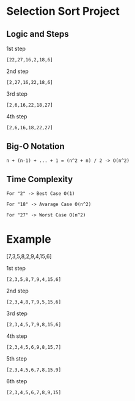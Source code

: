 # Selection Sort Project
## Logic and Steps
1st step

```[22,27,16,2,18,6]``` 

2nd step

```[2,27,16,22,18,6]```

3rd step

```[2,6,16,22,18,27]```

4th step

```[2,6,16,18,22,27]```


## Big-O Notation 
```n + (n-1) + ... + 1 = (n^2 + n) / 2 -> O(n^2)```


## Time Complexity 

```For "2" -> Best Case O(1)```

```For "18" -> Avarage Case O(n^2)```

```For "27" -> Worst Case O(n^2)```

# Example

[7,3,5,8,2,9,4,15,6] 

1st step

```[2,3,5,8,7,9,4,15,6]```

2nd step

```[2,3,4,8,7,9,5,15,6]```

3rd step

```[2,3,4,5,7,9,8,15,6]```

4th step

```[2,3,4,5,6,9,8,15,7]```

5th step

```[2,3,4,5,6,7,8,15,9]```

6th step

```[2,3,4,5,6,7,8,9,15]```